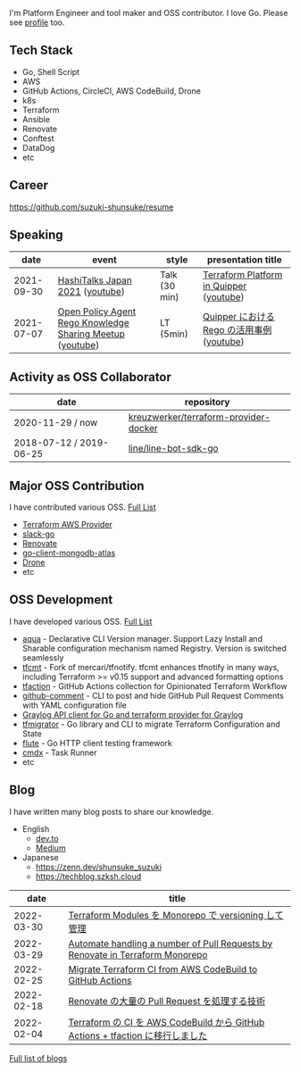 I'm Platform Engineer and tool maker and OSS contributor. I love Go. Please see [profile](https://suzuki-shunsuke.github.io/profile/) too.

## Tech Stack

* Go, Shell Script
* AWS
* GitHub Actions, CircleCI, AWS CodeBuild, Drone
* k8s
* Terraform
* Ansible
* Renovate
* Conftest
* DataDog
* etc

## Career

https://github.com/suzuki-shunsuke/resume

## Speaking

date | event | style | presentation title
--- | --- | --- | ---
2021-09-30 | [HashiTalks Japan 2021](https://events.hashicorp.com/hashitalksjapan) ([youtube](https://www.youtube.com/watch?v=Cl9S-uzkuLc)) | Talk (30 min) | [Terraform Platform in Quipper](https://speakerdeck.com/szksh/terraform-platform-in-quipper) ([youtube](https://www.youtube.com/watch?v=KpYwcwxnzbY))
2021-07-07 | [Open Policy Agent Rego Knowledge Sharing Meetup](https://mercari.connpass.com/event/211073/) ([youtube](https://youtu.be/0YpJhrz6L0A)) | LT (5min) | [Quipper における Rego の活用事例](https://gist.github.com/suzuki-shunsuke/9372337aa62a6f8394bb136582ec068e) ([youtube](https://youtu.be/0YpJhrz6L0A?t=870))

## Activity as OSS Collaborator

date | repository
--- | ---
2020-11-29 / now | [kreuzwerker/terraform-provider-docker](https://github.com/kreuzwerker/terraform-provider-docker)
2018-07-12 / 2019-06-25 | [line/line-bot-sdk-go](https://github.com/line/line-bot-sdk-go)

## Major OSS Contribution

I have contributed various OSS. [Full List](https://suzuki-shunsuke.github.io/profile/oss-contribution)

* [Terraform AWS Provider](https://github.com/hashicorp/terraform-provider-aws)
* [slack-go](https://github.com/slack-go/slack)
* [Renovate](https://github.com/renovatebot/renovate)
* [go-client-mongodb-atlas](https://github.com/mongodb/go-client-mongodb-atlas)
* [Drone](https://www.drone.io/)
* etc

## OSS Development

I have developed various OSS. [Full List](https://suzuki-shunsuke.github.io/profile/oss-development)

* [aqua](https://github.com/aquaproj/aqua) - Declarative CLI Version manager. Support Lazy Install and Sharable configuration mechanism named Registry. Version is switched seamlessly
* [tfcmt](https://github.com/suzuki-shunsuke/tfcmt) - Fork of mercari/tfnotify. tfcmt enhances tfnotify in many ways, including Terraform >= v0.15 support and advanced formatting options
* [tfaction](https://github.com/suzuki-shunsuke/tfaction) - GitHub Actions collection for Opinionated Terraform Workflow
* [github-comment](https://github.com/suzuki-shunsuke/github-comment) - CLI to post and hide GitHub Pull Request Comments with YAML configuration file
* [Graylog API client for Go and terraform provider for Graylog](https://github.com/suzuki-shunsuke/go-graylog)
* [tfmigrator](https://github.com/tfmigrator/cli) - Go library and CLI to migrate Terraform Configuration and State
* [flute](https://github.com/suzuki-shunsuke/flute) - Go HTTP client testing framework
* [cmdx](https://github.com/suzuki-shunsuke/cmdx) - Task Runner
* etc

## Blog

I have written many blog posts to share our knowledge.

* English
  * [dev.to](https://dev.to/suzukishunsuke)
  * [Medium](https://medium.com/@suzuki.shunsuke.1989)
* Japanese
  * https://zenn.dev/shunsuke_suzuki
  * https://techblog.szksh.cloud

date | title
--- | ---
2022-03-30 | [Terraform Modules を Monorepo で versioning して管理](https://blog.studysapuri.jp/entry/2022/03/30/080000)
2022-03-29 | [Automate handling a number of Pull Requests by Renovate in Terraform Monorepo](https://devs.quipper.com/2022/03/29/automate-handling-a-number-of-pull-requests-by-renovate-in-terraform-monorepo.html)
2022-02-25 | [Migrate Terraform CI from AWS CodeBuild to GitHub Actions](https://devs.quipper.com/2022/02/25/terraform-github-actions.html)
2022-02-18 | [Renovate の大量の Pull Request を処理する技術](https://blog.studysapuri.jp/entry/2022/02/18/080000)
2022-02-04 | [Terraform の CI を AWS CodeBuild から GitHub Actions + tfaction に移行しました](https://blog.studysapuri.jp/entry/2022/02/04/080000)

[Full list of blogs](https://suzuki-shunsuke.github.io/profile/blog)
